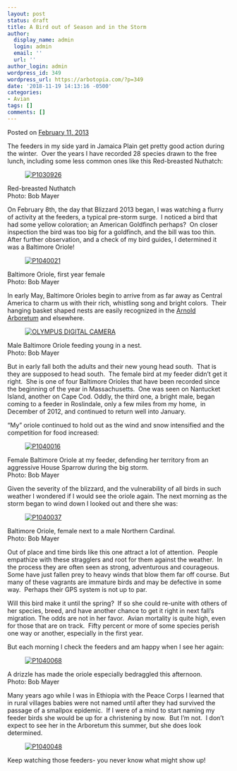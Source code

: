 ```yaml
---
layout: post
status: draft
title: A Bird out of Season and in the Storm
author:
  display_name: admin
  login: admin
  email: ''
  url: ''
author_login: admin
wordpress_id: 349
wordpress_url: https://arbotopia.com/?p=349
date: '2018-11-19 14:13:16 -0500'
categories:
- Avian
tags: []
comments: []
---
```

<p><!-- wp:paragraph --></p>
<p>Posted on&nbsp;<a href="https://web.archive.org/web/20171113123615/http://www.arbotopia.com/a-bird-out-of-season-and-in-the-storm/">February 11, 2013</a></p>
<p><!-- /wp:paragraph --></p>
<p><!-- wp:paragraph --></p>
<p>The feeders in my side yard in Jamaica Plain get pretty good action during the winter.&nbsp; Over the years I have recorded 28 species drawn to the free lunch, including some less common ones like this Red-breasted Nuthatch:</p>
<p><!-- /wp:paragraph --></p>
<p><!-- wp:image {"id":197,"linkDestination":"custom"} --></p>
<figure class="wp-block-image"><a href="https://web.archive.org/web/20171113123615/http://www.arbotopia.com/wp-content/uploads/2013/02/P1030926.jpg"><img src="https://web.archive.org/web/20171113123615im_/http://www.arbotopia.com/wp-content/uploads/2013/02/P1030926.jpg" alt="P1030926" class="wp-image-197"/></a></figure>
<p><!-- /wp:image --></p>
<p><!-- wp:paragraph --></p>
<p>Red-breasted Nuthatch<br>Photo: Bob Mayer</p>
<p><!-- /wp:paragraph --></p>
<p><!-- wp:paragraph --></p>
<p>On February 8th, the day that Blizzard 2013 began, I was watching a flurry of activity at the feeders, a typical pre-storm surge.&nbsp; I noticed a bird that had some yellow coloration; an American Goldfinch perhaps?&nbsp; On closer inspection the bird was too big for a goldfinch, and the bill was too thin.&nbsp; After further observation, and a check of my bird guides, I determined it was a Baltimore Oriole!</p>
<p><!-- /wp:paragraph --></p>
<p><!-- wp:image {"id":198,"linkDestination":"custom"} --></p>
<figure class="wp-block-image"><a href="https://web.archive.org/web/20171113123615/http://www.arbotopia.com/wp-content/uploads/2013/02/P1040021.jpg"><img src="https://web.archive.org/web/20171113123615im_/http://www.arbotopia.com/wp-content/uploads/2013/02/P1040021.jpg" alt="P1040021" class="wp-image-198"/></a></figure>
<p><!-- /wp:image --></p>
<p><!-- wp:paragraph --></p>
<p>Baltimore Oriole, first year female<br>Photo: Bob Mayer</p>
<p><!-- /wp:paragraph --></p>
<p><!-- wp:paragraph --></p>
<p>In early May, Baltimore Orioles begin to arrive from as far away as Central America to charm us with their rich, whistling song and bright colors.&nbsp; Their hanging basket shaped nests are easily recognized in the&nbsp;<a href="https://web.archive.org/web/20171113123615/http://www.arboretum.harvard.edu/">Arnold Arboretum</a>&nbsp;and elsewhere.</p>
<p><!-- /wp:paragraph --></p>
<p><!-- wp:image {"id":200,"linkDestination":"custom"} --></p>
<figure class="wp-block-image"><a href="https://web.archive.org/web/20171113123615/http://www.arbotopia.com/wp-content/uploads/2013/02/P1010016.jpg"><img src="https://web.archive.org/web/20171113123615im_/http://www.arbotopia.com/wp-content/uploads/2013/02/P1010016.jpg" alt="OLYMPUS DIGITAL CAMERA" class="wp-image-200"/></a></figure>
<p><!-- /wp:image --></p>
<p><!-- wp:paragraph --></p>
<p>Male Baltimore Oriole feeding young in a nest.<br>Photo: Bob Mayer</p>
<p><!-- /wp:paragraph --></p>
<p><!-- wp:paragraph --></p>
<p>But in early fall both the adults and their new young head south.&nbsp; That is they are supposed to head south.&nbsp; The female bird at my feeder didn&rsquo;t get it right.&nbsp; She is one of four Baltimore Orioles that have been recorded since the beginning of the year in Massachusetts.&nbsp; One was seen on Nantucket Island, another on Cape Cod. Oddly, the third one, a bright male, began coming to a feeder in Roslindale, only a few miles from my home,&nbsp; in December of 2012, and continued to return well into January.</p>
<p><!-- /wp:paragraph --></p>
<p><!-- wp:paragraph --></p>
<p>&ldquo;My&rdquo; oriole continued to hold out as the wind and snow intensified and the competition for food increased:</p>
<p><!-- /wp:paragraph --></p>
<p><!-- wp:image {"id":203,"linkDestination":"custom"} --></p>
<figure class="wp-block-image"><a href="https://web.archive.org/web/20171113123615/http://www.arbotopia.com/wp-content/uploads/2013/02/P10400161.jpg"><img src="https://web.archive.org/web/20171113123615im_/http://www.arbotopia.com/wp-content/uploads/2013/02/P10400161.jpg" alt="P1040016" class="wp-image-203"/></a></figure>
<p><!-- /wp:image --></p>
<p><!-- wp:paragraph --></p>
<p>Female Baltimore Oriole at my feeder, defending her territory from an aggressive House Sparrow during the big storm.<br>Photo: Bob Mayer</p>
<p><!-- /wp:paragraph --></p>
<p><!-- wp:paragraph --></p>
<p>Given the severity of the blizzard, and the vulnerability of all birds in such weather I wondered if I would see the oriole again. The next morning as the storm began to wind down I looked out and there she was:</p>
<p><!-- /wp:paragraph --></p>
<p><!-- wp:image {"id":205,"linkDestination":"custom"} --></p>
<figure class="wp-block-image"><a href="https://web.archive.org/web/20171113123615/http://www.arbotopia.com/wp-content/uploads/2013/02/P1040037.jpg"><img src="https://web.archive.org/web/20171113123615im_/http://www.arbotopia.com/wp-content/uploads/2013/02/P1040037.jpg" alt="P1040037" class="wp-image-205"/></a></figure>
<p><!-- /wp:image --></p>
<p><!-- wp:paragraph --></p>
<p>Baltimore Oriole, female next to a male Northern Cardinal.<br>Photo: Bob Mayer</p>
<p><!-- /wp:paragraph --></p>
<p><!-- wp:paragraph --></p>
<p>Out of place and time birds like this one attract a lot of attention.&nbsp; People empathize with these stragglers and root for them against the weather.&nbsp; In the process they are often seen as strong, adventurous and courageous.&nbsp; Some have just fallen prey to heavy winds that blow them far off course. But many of these vagrants are immature birds and may be defective in some way.&nbsp; Perhaps their GPS system is not up to par.</p>
<p><!-- /wp:paragraph --></p>
<p><!-- wp:paragraph --></p>
<p>Will this bird make it until the spring?&nbsp; If so she could re-unite with others of her species, breed, and have another chance to get it right in next fall&rsquo;s migration. The odds are not in her favor.&nbsp; Avian mortality is quite high, even for those that are on track.&nbsp; Fifty percent or more of some species perish one way or another, especially in the first year.</p>
<p><!-- /wp:paragraph --></p>
<p><!-- wp:paragraph --></p>
<p>But each morning I check the feeders and am happy when I see her again:</p>
<p><!-- /wp:paragraph --></p>
<p><!-- wp:image {"id":208,"linkDestination":"custom"} --></p>
<figure class="wp-block-image"><a href="https://web.archive.org/web/20171113123615/http://www.arbotopia.com/wp-content/uploads/2013/02/P1040068.jpg"><img src="https://web.archive.org/web/20171113123615im_/http://www.arbotopia.com/wp-content/uploads/2013/02/P1040068.jpg" alt="P1040068" class="wp-image-208"/></a></figure>
<p><!-- /wp:image --></p>
<p><!-- wp:paragraph --></p>
<p>A drizzle has made the oriole especially bedraggled this afternoon.<br>Photo: Bob Mayer</p>
<p><!-- /wp:paragraph --></p>
<p><!-- wp:paragraph --></p>
<p>Many years ago while I was in Ethiopia with the Peace Corps I learned that in rural villages babies were not named until after they had survived the passage of a smallpox epidemic.&nbsp; If I were of a mind to start naming my feeder birds she would be up for a christening by now.&nbsp; But I&rsquo;m not.&nbsp; I don&rsquo;t expect to see her in the Arboretum this summer, but she does look determined.</p>
<p><!-- /wp:paragraph --></p>
<p><!-- wp:image {"id":216,"align":"left","linkDestination":"custom"} --></p>
<div class="wp-block-image">
<figure class="alignleft"><a href="https://web.archive.org/web/20171113123615/http://www.arbotopia.com/wp-content/uploads/2013/02/P10400481.jpg"><img src="https://web.archive.org/web/20171113123615im_/http://www.arbotopia.com/wp-content/uploads/2013/02/P10400481.jpg" alt="P1040048" class="wp-image-216"/></a></figure>
</div>
<p><!-- /wp:image --></p>
<p><!-- wp:paragraph --></p>
<p><!-- /wp:paragraph --></p>
<p><!-- wp:paragraph --></p>
<p>Keep watching those feeders- you never know what might show up!</p>
<p><!-- /wp:paragraph --></p>
